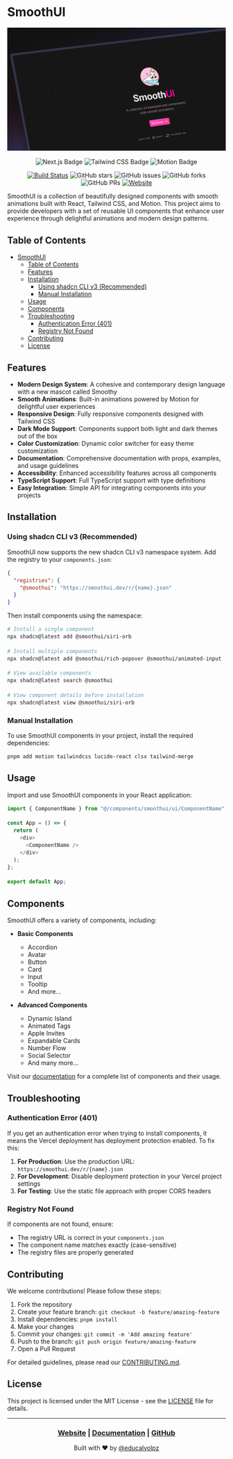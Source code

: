 # SmoothUI

![Screenshot of SmoothUI](/public/readme.png)

<div align="center">

![Next.js Badge](https://img.shields.io/badge/Next.js-000?logo=nextdotjs&logoColor=fff&style=flat)
![Tailwind CSS Badge](https://img.shields.io/badge/Tailwind%20CSS-06B6D4?logo=tailwindcss&logoColor=fff&style=flat)
![Motion Badge](https://img.shields.io/badge/Motion-ECD53F?style=flat)

[![Build Status](https://img.shields.io/endpoint.svg?url=https%3A%2F%2Factions-badge.atrox.dev%2Fpheralb%2Fsvgl%2Fbadge%3Fref%3Dmain&style=flat)](https://actions-badge.atrox.dev/educlopez/smoothui/goto?ref=main)
![GitHub stars](https://img.shields.io/github/stars/educlopez/smoothui)
![GitHub issues](https://img.shields.io/github/issues/educlopez/smoothui)
![GitHub forks](https://img.shields.io/github/forks/educlopez/smoothui)
![GitHub PRs](https://img.shields.io/github/issues-pr/educlopez/smoothui)
[![Website](https://img.shields.io/badge/website-smoothui.dev-blue)](https://smoothui.dev)

</div>

SmoothUI is a collection of beautifully designed components with smooth animations built with React, Tailwind CSS, and Motion. This project aims to provide developers with a set of reusable UI components that enhance user experience through delightful animations and modern design patterns.

## Table of Contents

- [SmoothUI](#smoothui)
  - [Table of Contents](#table-of-contents)
  - [Features](#features)
  - [Installation](#installation)
    - [Using shadcn CLI v3 (Recommended)](#using-shadcn-cli-v3-recommended)
    - [Manual Installation](#manual-installation)
  - [Usage](#usage)
  - [Components](#components)
  - [Troubleshooting](#troubleshooting)
    - [Authentication Error (401)](#authentication-error-401)
    - [Registry Not Found](#registry-not-found)
  - [Contributing](#contributing)
  - [License](#license)

## Features

- **Modern Design System**: A cohesive and contemporary design language with a new mascot called Smoothy
- **Smooth Animations**: Built-in animations powered by Motion for delightful user experiences
- **Responsive Design**: Fully responsive components designed with Tailwind CSS
- **Dark Mode Support**: Components support both light and dark themes out of the box
- **Color Customization**: Dynamic color switcher for easy theme customization
- **Documentation**: Comprehensive documentation with props, examples, and usage guidelines
- **Accessibility**: Enhanced accessibility features across all components
- **TypeScript Support**: Full TypeScript support with type definitions
- **Easy Integration**: Simple API for integrating components into your projects

## Installation

### Using shadcn CLI v3 (Recommended)

SmoothUI now supports the new shadcn CLI v3 namespace system. Add the registry to your `components.json`:

```json
{
  "registries": {
    "@smoothui": "https://smoothui.dev/r/{name}.json"
  }
}
```

Then install components using the namespace:

```bash
# Install a single component
npx shadcn@latest add @smoothui/siri-orb

# Install multiple components
npx shadcn@latest add @smoothui/rich-popover @smoothui/animated-input

# View available components
npx shadcn@latest search @smoothui

# View component details before installation
npx shadcn@latest view @smoothui/siri-orb
```

### Manual Installation

To use SmoothUI components in your project, install the required dependencies:

```bash
pnpm add motion tailwindcss lucide-react clsx tailwind-merge
```

## Usage

Import and use SmoothUI components in your React application:

```typescript
import { ComponentName } from "@/components/smoothui/ui/ComponentName";

const App = () => {
  return (
    <div>
      <ComponentName />
    </div>
  );
};

export default App;
```

## Components

SmoothUI offers a variety of components, including:

- **Basic Components**

  - Accordion
  - Avatar
  - Button
  - Card
  - Input
  - Tooltip
  - And more...

- **Advanced Components**
  - Dynamic Island
  - Animated Tags
  - Apple Invites
  - Expandable Cards
  - Number Flow
  - Social Selector
  - And many more...

Visit our [documentation](https://smoothui.dev/doc) for a complete list of components and their usage.

## Troubleshooting

### Authentication Error (401)

If you get an authentication error when trying to install components, it means the Vercel deployment has deployment protection enabled. To fix this:

1. **For Production**: Use the production URL: `https://smoothui.dev/r/{name}.json`
2. **For Development**: Disable deployment protection in your Vercel project settings
3. **For Testing**: Use the static file approach with proper CORS headers

### Registry Not Found

If components are not found, ensure:
- The registry URL is correct in your `components.json`
- The component name matches exactly (case-sensitive)
- The registry files are properly generated

## Contributing

We welcome contributions! Please follow these steps:

1. Fork the repository
2. Create your feature branch: `git checkout -b feature/amazing-feature`
3. Install dependencies: `pnpm install`
4. Make your changes
5. Commit your changes: `git commit -m 'Add amazing feature'`
6. Push to the branch: `git push origin feature/amazing-feature`
7. Open a Pull Request

For detailed guidelines, please read our [CONTRIBUTING.md](CONTRIBUTING.md).

## License

This project is licensed under the MIT License - see the [LICENSE](LICENSE) file for details.

---

<div align="center">
  <h3>
    <a href="https://smoothui.dev">Website</a>
    <span> | </span>
    <a href="https://smoothui.dev/doc">Documentation</a>
    <span> | </span>
    <a href="https://github.com/educlopez/smoothui">GitHub</a>
  </h3>
  <p>Built with ❤️ by <a href="https://x.com/educalvolpz">@educalvolpz</a></p>
</div>
